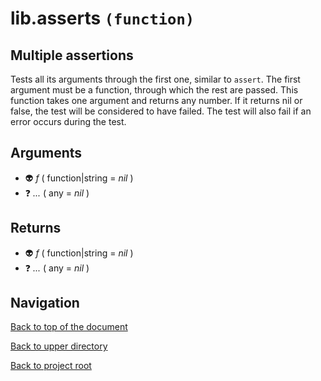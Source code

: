 # lib.asserts `(function)`

## Multiple assertions

Tests all its arguments through the first one, similar to `assert`.
The first argument must be a function, through which the rest are passed.
This function takes one argument and returns any number.
If it returns nil or false, the test will be considered to have failed.
The test will also fail if an error occurs during the test.

## Arguments

+ 👽 _f_ ( function|string = *nil* )
+ ❓ _..._ ( any = *nil* )

## Returns

+ 👽 _f_ ( function|string = *nil* )
+ ❓ _..._ ( any = *nil* )

## Navigation

[Back to top of the document](#libasserts-function)

[Back to upper directory](..)

[Back to project root](/../..)

[@]: #libasserts-function
